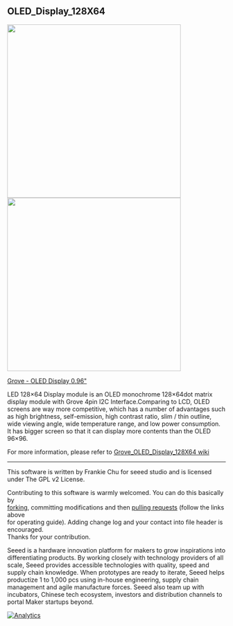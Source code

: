 ## OLED_Display_128X64

<img src=https://statics3.seeedstudio.com/seeed/img/2016-09/6hLLXlBnfODAcWlp2wlaep3j.jpg width=400><img src=https://statics3.seeedstudio.com/seeed/img/2016-09/DwdeSLxipUJdCgsFZDI2wtYD.jpg width=400>

[Grove - OLED Display 0.96"](https://www.seeedstudio.com/s/Grove-OLED-Display-0.96%22-p-781.html)

LED 128×64 Display module is an OLED monochrome 128×64dot matrix display module with Grove 4pin I2C Interface.Comparing to LCD, OLED screens are way more competitive, which has a number of advantages such as high brightness, self-emission, high contrast ratio, slim / thin outline, wide viewing angle, wide temperature range, and low power consumption. It has bigger screen so that it can display more contents than the OLED 96×96. 

For more information, please refer to [Grove_OLED_Display_128X64 wiki][1]

----
This software is written by Frankie Chu for seeed studio and is licensed under The GPL v2 License.<br>

Contributing to this software is warmly welcomed. You can do this basically by<br>
[forking](https://help.github.com/articles/fork-a-repo), committing modifications and then [pulling requests](https://help.github.com/articles/using-pull-requests) (follow the links above<br>
for operating guide). Adding change log and your contact into file header is encouraged.<br>
Thanks for your contribution.

Seeed is a hardware innovation platform for makers to grow inspirations into differentiating products. By working closely with technology providers of all scale, Seeed provides accessible technologies with quality, speed and supply chain knowledge. When prototypes are ready to iterate, Seeed helps productize 1 to 1,000 pcs using in-house engineering, supply chain management and agile manufacture forces. Seeed also team up with incubators, Chinese tech ecosystem, investors and distribution channels to portal Maker startups beyond.


[1]:http://wiki.seeedstudio.com/Grove-OLED_Display_0.96inch/


[![Analytics](https://ga-beacon.appspot.com/UA-46589105-3/OLED_Display_128X64)](https://github.com/igrigorik/ga-beacon)
